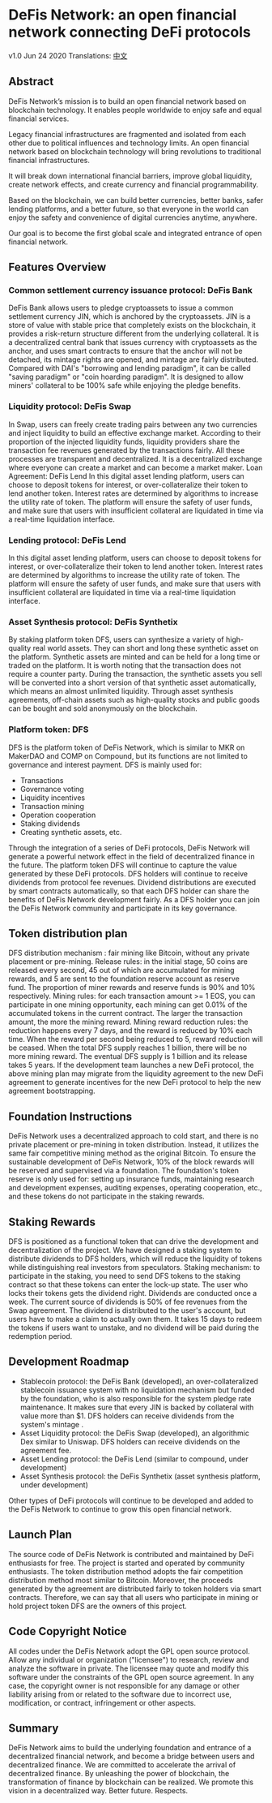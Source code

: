 
# DeFis Network: an open financial network connecting DeFi protocols

v1.0 Jun 24 2020
Translations: [中文]()

## Abstract

DeFis Network’s mission is to build an open financial network based on blockchain technology. 
It enables people worldwide to enjoy safe and equal financial services.

Legacy financial infrastructures are fragmented and isolated from each other due to political influences and technology limits.
An open financial network based on blockchain technology will bring revolutions to traditional financial infrastructures. 

It will break down international financial barriers, improve global liquidity, create network effects, and create currency and financial programmability.

Based on the blockchain, we can build better currencies, better banks, safer lending platforms, and a better future, 
so that everyone in the world can enjoy the safety and convenience of digital currencies anytime, anywhere.

Our goal is to become the first global scale and integrated entrance of open financial network.

## Features Overview

### Common settlement currency issuance protocol: DeFis Bank

DeFis Bank allows users to pledge cryptoassets to issue a common settlement currency JIN, which is anchored by the cryptoassets. JIN is a store of value with stable price that completely exists on the blockchain, it provides a risk-return structure different from the underlying collateral.
It is a decentralized central bank that issues currency with cryptoassets as the anchor, and uses smart contracts to ensure that the anchor will not be detached, its mintage rights are opened, and mintage are fairly distributed. 
Compared with DAI's "borrowing and lending paradigm", it can be called "saving paradigm" or "coin hoarding paradigm". It is designed to allow miners' collateral to be 100% safe while enjoying the pledge benefits.

### Liquidity protocol: DeFis Swap

In Swap, users can freely create trading pairs between any two currencies and inject liquidity to build an effective exchange market.
According to their proportion of the injected liquidity funds, liquidity providers share the transaction fee revenues generated by the transactions fairly.
All these processes are transparent and decentralized. It is a decentralized exchange where everyone can create a market and can become a market maker.
Loan Agreement: DeFis Lend
In this digital asset lending platform, users can choose to deposit tokens for interest, or over-collateralize their token to lend another token. Interest rates are determined by algorithms to increase the utility rate of token. The platform will ensure the safety of user funds, and make sure that users with insufficient collateral are liquidated in time via a real-time liquidation interface.

### Lending protocol: DeFis Lend
In this digital asset lending platform, users can choose to deposit tokens for interest, or over-collateralize their token to lend another token. Interest rates are determined by algorithms to increase the utility rate of token. The platform will ensure the safety of user funds, and make sure that users with insufficient collateral are liquidated in time via a real-time liquidation interface.

### Asset Synthesis protocol: DeFis Synthetix

By staking platform token DFS, users can synthesize a variety of high-quality real world assets. They can short and long these synthetic asset on the platform.
Synthetic assets are minted and can be held for a long time or traded on the platform. It is worth noting that the transaction does not require a counter party. During the transaction, the synthetic assets you sell will be converted into a short version of that synthetic asset automatically, which means an almost unlimited liquidity.
Through asset synthesis agreements, off-chain assets such as high-quality stocks and public goods can be bought and sold anonymously on the blockchain.

### Platform token: DFS

DFS is the platform token of DeFis Network, which is similar to MKR on MakerDAO and COMP on Compound, but its functions are not limited to governance and interest payment. DFS is mainly used for:

* Transactions
* Governance voting
* Liquidity incentives
* Transaction mining
* Operation cooperation
* Staking dividends
* Creating synthetic assets, etc.

Through the integration of a series of DeFi protocols, DeFis Network will generate a powerful network effect in the field of decentralized finance in the future.
The platform token DFS will continue to capture the value generated by these DeFi protocols. DFS holders will continue to receive dividends from protocol fee revenues.
Dividend distributions are executed by smart contracts automatically, so that each DFS holder can share the benefits of DeFis Network development fairly.
As a DFS holder you can join the DeFis Network community and participate in its key governance.

## Token distribution plan


DFS distribution mechanism : fair mining like Bitcoin, without any private placement or pre-mining.
Release rules: in the initial stage, 50 coins are released every second, 45 out of which are accumulated for mining rewards, and 5 are sent to the foundation reserve account as reserve fund. The proportion of miner rewards and reserve funds is 90% and 10% respectively.
Mining rules: for each transaction amount >= 1 EOS, you can participate in one mining opportunity, each mining can get 0.01% of the accumulated tokens in the current contract. The larger the transaction amount, the more the mining reward.
Mining reward reduction rules: the reduction happens every 7 days, and the reward is reduced by 10% each time. When the reward per second being reduced to 5, reward reduction will be ceased. When the total DFS supply reaches 1 billion, there will be no more mining reward.
The eventual DFS supply is 1 billion and its release takes 5 years.
If the development team launches a new DeFi protocol, the above mining plan may migrate from the liquidity agreement to the new DeFi agreement to generate incentives for the new DeFi protocol to help the new agreement bootstrapping.


## Foundation Instructions

DeFis Network uses a decentralized approach to cold start, and there is no private placement or pre-mining in token distribution. Instead, it utilizes the same fair competitive mining method as the original Bitcoin.
To ensure the sustainable development of DeFis Network, 10% of the block rewards will be reserved and supervised via a foundation.
The foundation's token reserve is only used for: setting up insurance funds, maintaining research and development expenses, auditing expenses, operating cooperation, etc., and these tokens do not participate in the staking rewards.

## Staking Rewards

DFS is positioned as a functional token that can drive the development and decentralization of the project. We have designed a staking system to distribute dividends to DFS holders, which will reduce the liquidity of tokens while distinguishing real investors from speculators.
Staking mechanism: to participate in the staking, you need to send DFS tokens to the staking contract so that these tokens can enter the lock-up state. The user who locks their tokens gets the dividend right.
Dividends are conducted once a week. The current source of dividends is 50% of fee revenues from the Swap agreement.
The dividend is distributed to the user's account, but users have to make a claim to actually own them.
It takes 15 days to redeem the tokens if users want to unstake, and no dividend will be paid during the redemption period.


## Development Roadmap

* Stablecoin protocol: the DeFis Bank (developed), an over-collateralized stablecoin issuance system with no liquidation mechanism but funded by the foundation, who is also responsible for the system pledge rate maintenance. It makes sure that every JIN is backed by collateral with value more than $1. DFS holders can receive dividends from the system's mintage .
* Asset Liquidity protocol: the DeFis Swap (developed), an algorithmic Dex similar to Uniswap. DFS holders can receive dividends on the agreement fee.
* Asset Lending protocol: the DeFis Lend (similar to compound, under development)
* Asset Synthesis protocol: the DeFis Synthetix (asset synthesis platform, under development)

Other types of DeFi protocols will continue to be developed and added to the DeFis Network to continue to grow this open financial network.

## Launch Plan 

The source code of DeFis Network is contributed and maintained by DeFi enthusiasts for free.
The project is started and operated by community enthusiasts.
The token distribution method adopts the fair competition distribution method most similar to Bitcoin.
Moreover, the proceeds generated by the agreement are distributed fairly to token holders via smart contracts.
Therefore, we can say that all users who participate in mining or hold project token DFS are the owners of this project.


## Code Copyright Notice


All codes under the DeFis Network adopt the GPL open source protocol.
Allow any individual or organization ("licensee") to research, review and analyze the software in private. The licensee may quote and modify this software under the constraints of the GPL open source agreement. In any case, the copyright owner is not responsible for any damage or other liability arising from or related to the software due to incorrect use, modification, or contract, infringement or other aspects.

## Summary

DeFis Network aims to build the underlying foundation and entrance of a decentralized financial network, and become a bridge between users and decentralized finance.
We are committed to accelerate the arrival of decentralized finance. By unleashing the power of blockchain, the transformation of finance by blockchain can be realized.
We promote this vision in a decentralized way.
Better future. Respects.








